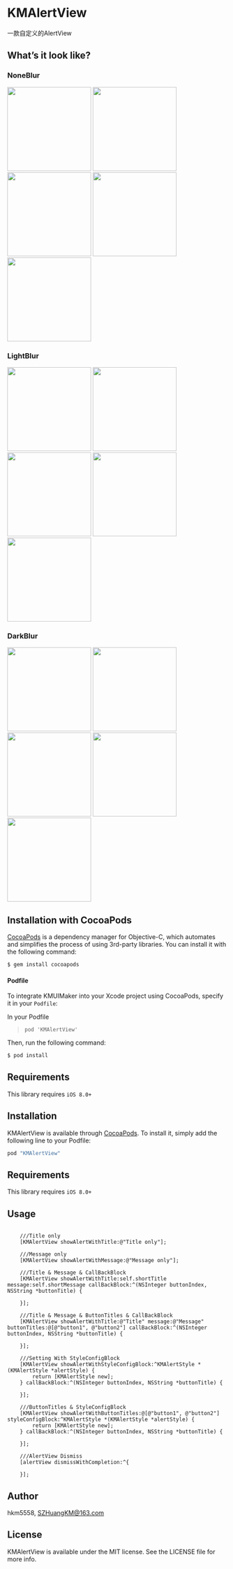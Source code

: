 # KMAlertView
一款自定义的AlertView


## What’s it look like?

### NoneBlur

<img src="https://github.com/hkm5558/KMAlertView/blob/master/Screenshot/NoneBlur1.png" width="192"> <img src="https://github.com/hkm5558/KMAlertView/blob/master/Screenshot/NoneBlur2.png" width="192"> <img src="https://github.com/hkm5558/KMAlertView/blob/master/Screenshot/NoneBlur3.png" width="192"> <img src="https://github.com/hkm5558/KMAlertView/blob/master/Screenshot/NoneBlur4.png" width="192"> <img src="https://github.com/hkm5558/KMAlertView/blob/master/Screenshot/NoneBlur5.png" width="192">

### LightBlur
<img src="https://github.com/hkm5558/KMAlertView/blob/master/Screenshot/LightBlur1.png" width="192"> <img src="https://github.com/hkm5558/KMAlertView/blob/master/Screenshot/LightBlur2.png" width="192"> <img src="https://github.com/hkm5558/KMAlertView/blob/master/Screenshot/LightBlur3.png" width="192"> <img src="https://github.com/hkm5558/KMAlertView/blob/master/Screenshot/LightBlur4.png" width="192"> <img src="https://github.com/hkm5558/KMAlertView/blob/master/Screenshot/LightBlur5.png" width="192">

### DarkBlur
<img src="https://github.com/hkm5558/KMAlertView/blob/master/Screenshot/DarkBlur1.png" width="192"> <img src="https://github.com/hkm5558/KMAlertView/blob/master/Screenshot/DarkBlur2.png" width="192"> <img src="https://github.com/hkm5558/KMAlertView/blob/master/Screenshot/DarkBlur3.png" width="192"> <img src="https://github.com/hkm5558/KMAlertView/blob/master/Screenshot/DarkBlur4.png" width="192"> <img src="https://github.com/hkm5558/KMAlertView/blob/master/Screenshot/DarkBlur5.png" width="192">

## Installation with CocoaPods

[CocoaPods](http://cocoapods.org) is a dependency manager for Objective-C, which automates and simplifies the process of using 3rd-party libraries. You can install it with the following command:

```bash
$ gem install cocoapods
```
#### Podfile

To integrate KMUIMaker into your Xcode project using CocoaPods, specify it in your `Podfile`:

In your Podfile
>`pod 'KMAlertView'`

Then, run the following command:

```bash
$ pod install
```
## Requirements

This library requires `iOS 8.0+`

## Installation

KMAlertView is available through [CocoaPods](http://cocoapods.org). To install
it, simply add the following line to your Podfile:

```ruby
pod "KMAlertView"
```
## Requirements

This library requires `iOS 8.0+`

## Usage


```obj-c

    ///Title only
    [KMAlertView showAlertWithTitle:@"Title only"];

    ///Message only
    [KMAlertView showAlertWithMessage:@"Message only"];
    
    ///Title & Message & CallBackBlock
    [KMAlertView showAlertWithTitle:self.shortTitle message:self.shortMessage callBackBlock:^(NSInteger buttonIndex, NSString *buttonTitle) {
    
    }];
    
    ///Title & Message & ButtonTitles & CallBackBlock
    [KMAlertView showAlertWithTitle:@"Title" message:@"Message" buttonTitles:@[@"button1", @"button2"] callBackBlock:^(NSInteger buttonIndex, NSString *buttonTitle) {
    
    }];
    
    ///Setting With StyleConfigBlock
    [KMAlertView showAlertWithStyleConfigBlock:^KMAlertStyle *(KMAlertStyle *alertStyle) {
        return [KMAlertStyle new];
    } callBackBlock:^(NSInteger buttonIndex, NSString *buttonTitle) {
    
    }];
    
    ///ButtonTitles & StyleConfigBlock
    [KMAlertView showAlertWithButtonTitles:@[@"button1", @"button2"] styleConfigBlock:^KMAlertStyle *(KMAlertStyle *alertStyle) {
        return [KMAlertStyle new];
    } callBackBlock:^(NSInteger buttonIndex, NSString *buttonTitle) {
    
    }];
    
    ///AlertView Dismiss
    [alertView dismissWithCompletion:^{
    
    }];

```

## Author

hkm5558, SZHuangKM@163.com

## License

KMAlertView is available under the MIT license. See the LICENSE file for more info.
